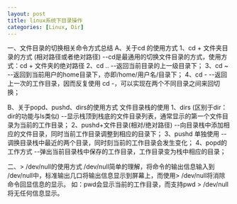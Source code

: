 ```yaml
---
layout: post
title: linux系统下目录操作
categories: [Linux, Dir]
---
```


一、文件目录的切换相关命令方式总结
A、关于cd 的使用方式
1、cd + 文件夹目录的方式 (相对路径或者绝对路径)
--cd是最通用的切换文件目录的方式，使用方式：cd + 文件夹的绝对路径
2、cd ..
--返回当前目录的上一级目录下；
3、cd ~
--返回到当前用户的home目录下，亦即/home/用户名/目录下；
4、cd -
--返回上一次的工作目录，因而反复使用 cd -，可以实现在两个不同目录之间来回切换；

B、关于popd、pushd、dirs的使用方式
文件目录栈的使用
1、dirs (区别于dir：dir的功能与ls类似)
--显示栈顶到栈底的文件目录列表，通常显示的第一个文件目录为当前的工作目录；
2、pushd+文件目录(相对/绝对路径)
--向目录栈中添加相应的文件目录，同时当前工作目录调整到相应的目录下；
3、pushd 单独使用
--调换目录栈中最近的两个目录，同时刻当前的工作目录会发生变化；
4、popd的工作方式
--弹出当前目录栈中保存的工作目录，工作目录变为栈中相应的目录；

二、> /dev/null的使用方式
/dev/null简单的理解，将命令的输出信息输入到 /dev/null中，标准输出几口将输出信息显示到屏幕上，而使用> /dev/null将消除命令回显信息的显示。
如：pwd会显示当前的工作目录，而支持pwd > /dev/null将无任何信息显示。